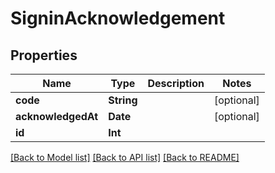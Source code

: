 # SigninAcknowledgement

## Properties
Name | Type | Description | Notes
------------ | ------------- | ------------- | -------------
**code** | **String** |  | [optional] 
**acknowledgedAt** | **Date** |  | [optional] 
**id** | **Int** |  | 

[[Back to Model list]](../README.md#documentation-for-models) [[Back to API list]](../README.md#documentation-for-api-endpoints) [[Back to README]](../README.md)



